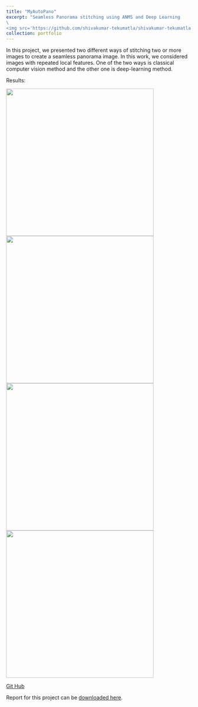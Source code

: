 ```yaml
---
title: "MyAutoPano"
excerpt: "Seamless Panorama stitching using ANMS and Deep Learning
\
<img src='https://github.com/shivakumar-tekumatla/shivakumar-tekumatla.github.io/blob/master/files/GIFs/pano1.png?raw=true' width =400  />"
collection: portfolio
---
```

In this project, we presented two different ways of stitching two or more images to create a seamless panorama image. In this work, we considered images with repeated local features. One of the two ways is classical computer vision method and the other one is deep-learning method.

Results:

<img src='https://github.com/shivakumar-tekumatla/shivakumar-tekumatla.github.io/blob/master/files/GIFs/pano2.png?raw=true' width =400  />

<img src='https://github.com/shivakumar-tekumatla/shivakumar-tekumatla.github.io/blob/master/files/GIFs/pano3.png?raw=true' width =400  />

<img src='https://github.com/shivakumar-tekumatla/shivakumar-tekumatla.github.io/blob/master/files/GIFs/pano4.png?raw=true' width =400  />

<img src='https://github.com/shivakumar-tekumatla/shivakumar-tekumatla.github.io/blob/master/files/GIFs/pano.png?raw=true' width =400  />

[Git Hub](https://github.com/Ajithjaas/RBE549_CV_Projects/tree/main/MyAutoPano)

Report for this project can be [downloaded here](https://github.com/shivakumar-tekumatla/shivakumar-tekumatla.github.io/blob/master/files/MyAutoPano.pdf). 

